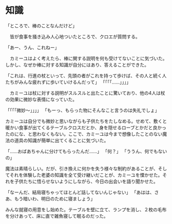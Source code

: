 # 知識

「ところで、棒のことなんだけど」

　皆が食事を掻き込み人心地ついたところで、クロエが質問する。

「あー、うん、これねー」

　カミーユはよく考えたら、棒に関する説明を何も受けてないことに気づいた。しかし、なぜか棒に対する知識が自分にはあり、答えることができた。

「これは、行進の杖といって、先頭の者がこれを持って歩けば、その人と続く人たちがみんな疲れずに歩いていけるんだって」
「「「「……」」」」

　カミーユは杖に対する説明がスルスルと出たことに驚いており、他の4人は杖の効果に微妙な表情になっていた。

「「「「微妙〜」」」」
「もーっ、もらった物にそんなこと言うのは失礼でしょ」

カミーユは自分でも微妙と思いながらも子供たちをたしなめる。せめて、敷くと暖かい食事が出てくるテーブルクロスだとか、身を隠せるローブとかだと良かったのにな、と思わなくもない。ここで、カミーユは今まで想像したことのない魔法の道具の知識が簡単に出てくることに気づいた。

「……おばあちゃんに分けてもらったんだ……」
「何？」
「ううん、何でもないの」

魔法は素晴らしい。だが、引き換えに何かを失う様々な制約があることが、そしてそれを体験した老婆の知識を全て受け継いだことが、カミーユを慄かせた。それを子供たちに悟らせないようにしながら、今日の出会いを語り聞かせた。

「なーんだ、結局寝ちゃってほとんど話してないんじゃない」
「あはは、さあ、もう暗いわ、明日のために寝ましょう」

みんな就寝の用意をし始めた。テーブルを壁に立て、ランプを消し、２枚の毛布を分けあって、床に直で雑魚寝して眠るのだった。
